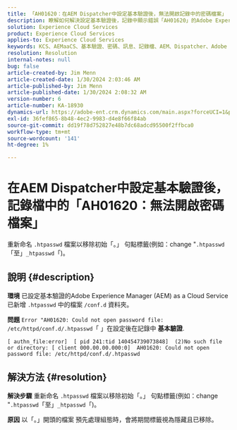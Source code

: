 ```yaml
---
title: 「AH01620：在AEM Dispatcher中設定基本驗證後，無法開啟記錄中的密碼檔案」
description: 瞭解如何解決設定基本驗證後，記錄中顯示錯誤「AH01620」的Adobe Experience Manager as a Cloud Service問題。
solution: Experience Cloud Services
product: Experience Cloud Services
applies-to: Experience Cloud Services
keywords: KCS、AEMaaCS、基本驗證、密碼、訊息、記錄檔、AEM、Dispatcher、Adobe Experience Manager、AH01620、疑難排解
resolution: Resolution
internal-notes: null
bug: false
article-created-by: Jim Menn
article-created-date: 1/30/2024 2:03:46 AM
article-published-by: Jim Menn
article-published-date: 1/30/2024 2:08:32 AM
version-number: 6
article-number: KA-18930
dynamics-url: https://adobe-ent.crm.dynamics.com/main.aspx?forceUCI=1&pagetype=entityrecord&etn=knowledgearticle&id=77150dc9-13bf-ee11-9079-6045bd006268
exl-id: 36fef865-8b48-4ec2-9983-d4e8f66f84ab
source-git-commit: dd19f78d752827e48b7dc68adcd95500f2ffbca0
workflow-type: tm+mt
source-wordcount: '141'
ht-degree: 1%

---
```


# 在AEM Dispatcher中設定基本驗證後，記錄檔中的「AH01620：無法開啟密碼檔案」


重新命名 `.htpasswd` 檔案以移除初始「。」 句點標籤(例如：change &quot;`.htpasswd`「至」`_htpasswd`「)。

## 說明 {#description}


<b>環境</b>
已設定基本驗證的Adobe Experience Manager (AEM) as a Cloud Service已新增 `.htpasswd` 中的檔案 `/conf.d` 資料夾。

<b>問題</b>
`Error "AH01620: Could not open password file: /etc/httpd/conf.d/.htpasswd`「 」在設定後在記錄中 <b>基本驗證</b>.


```
[ authn_file:error]  [ pid 241:tid 140454739073848]  (2)No such file or directory: [ client 000.00.00.000:0]  AH01620: Could not open password file: /etc/httpd/conf.d/.htpasswd
```





## 解決方法 {#resolution}


<b>解決步驟</b>
重新命名 `.htpasswd` 檔案以移除初始「。」 句點標籤(例如：change &quot;`.htpasswd`「至」`_htpasswd`「)。

<b>原因</b>
以「。」開頭的檔案 預先處理組態時，會將期間標籤視為隱藏且已移除。
